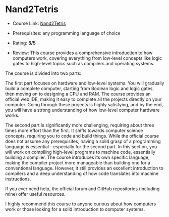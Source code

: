 # Nand2Tetris

- Course Link: [Nand2Tetris](https://www.coursera.org/learn/build-a-computer)

- Prerequisites: any programming language of choice

- Rating: **5/5**

- Review: This course provides a comprehensive introduction to how computers work, covering everything from low-level concepts like logic gates to high-level topics such as compilers and operating systems.

The course is divided into two parts:

The first part focuses on hardware and low-level systems. You will gradually build a complete computer, starting from Boolean logic and logic gates, then moving on to designing a CPU and RAM. The course provides an official web IDE, making it easy to complete all the projects directly on your computer. Going through these projects is highly satisfying, and by the end, you will have a strong understanding of how low-level computer hardware works.

The second part is significantly more challenging, requiring about three times more effort than the first. It shifts towards computer science concepts, requiring you to code and build things. While the official course does not assume any prerequisites, having a solid grasp of a programming language is essential—especially for the second part. In this section, you will work on compiling high-level programs to machine code, essentially building a compiler. The course introduces its own specific language, making the compiler project more manageable than building one for a conventional language. However, it still provides an excellent introduction to compilers and a deep understanding of how code translates into machine instructions.

If you ever need help, the official forum and GitHub repositories (including mine) offer useful resources.

I highly recommend this course to anyone curious about how computers work or those looking for a solid introduction to computer systems.

